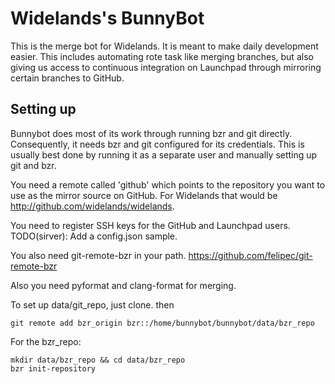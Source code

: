 # Widelands's BunnyBot

This is the merge bot for Widelands. It is meant to make daily development
easier. This includes automating rote task like merging branches, but also
giving us access to continuous integration on Launchpad through mirroring certain branches to
GitHub.

## Setting up

Bunnybot does most of its work through running bzr and git directly.
Consequently, it needs bzr and git configured for its credentials. This is
usually best done by running it as a separate user and manually setting up git
and bzr.

You need a remote called 'github' which points to
the repository you want to use as the mirror source on GitHub. For Widelands
that would be http://github.com/widelands/widelands.

You need to register SSH keys for the GitHub and Launchpad users.
TODO(sirver): Add a config.json sample.

You also need git-remote-bzr in your path. https://github.com/felipec/git-remote-bzr

Also you need pyformat and clang-format for merging.

To set up data/git_repo, just clone. then

~~~
git remote add bzr_origin bzr::/home/bunnybot/bunnybot/data/bzr_repo
~~~

For the bzr_repo:

~~~
mkdir data/bzr_repo && cd data/bzr_repo
bzr init-repository
~~~
